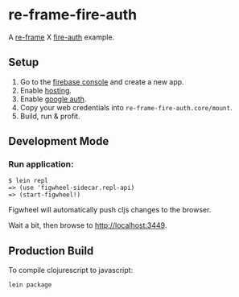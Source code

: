 # re-frame-fire-auth

A [re-frame](https://github.com/Day8/re-frame) X [fire-auth](https://firebase.google.com/docs/auth/) example.

## Setup

1. Go to the [firebase console]() and create a new app.
2. Enable [hosting]().
3. Enable [google auth]().
4. Copy your web credentials into `re-frame-fire-auth.core/mount`.
5. Build, run & profit.

## Development Mode

### Run application:

```
$ lein repl
=> (use 'figwheel-sidecar.repl-api)
=> (start-figwheel!)
```

Figwheel will automatically push cljs changes to the browser.

Wait a bit, then browse to [http://localhost:3449](http://localhost:3449).

## Production Build

To compile clojurescript to javascript:

```
lein package
```
